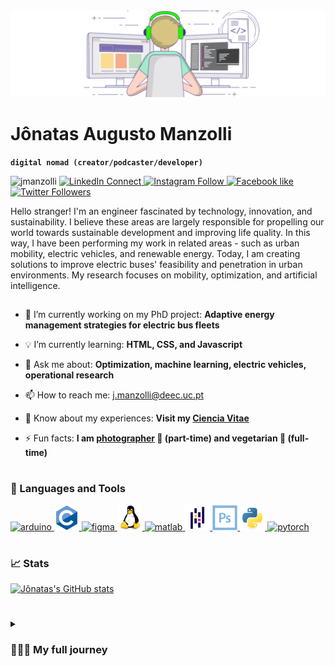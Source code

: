 <img src="https://raw.githubusercontent.com/leorrose/leorrose/master/readme_header.gif">

# Jônatas Augusto Manzolli

**`digital nomad (creator/podcaster/developer)`**

<p align="left">

 <img src="https://komarev.com/ghpvc/?username=jmanzolli&label=Profile%20views&color=0e75b6&style=flat" alt="jmanzolli" />
 
 <a href="https://www.linkedin.com/in/jonatas-augusto-manzolli/">
  <img src="https://img.shields.io/badge/LinkedIn-Connect-0077b5" alt="LinkedIn Connect" />
</a>
 
  <a href="https://www.instagram.com/natomanzolli">
  <img src="https://img.shields.io/badge/Instagram-follow-e4405f" alt="Instagram Follow" />
</a>
 
 <a href="https://www.facebook.com/jonatasaugustomanzolli">
  <img src="https://img.shields.io/badge/Facebook-like-1877f2" alt="Facebook like" />
</a>


 <a href="https://twitter.com/j_manzolli">
  <img src="https://img.shields.io/twitter/follow/j_manzolli?style=social&label=twitter" alt="Twitter Followers" />
</a>


</p>

<p align="left"> Hello stranger! I'm an engineer fascinated by technology, innovation, and sustainability. I believe these areas are largely responsible for propelling our world towards sustainable development and improving life quality. In this way, I have been performing my work in related areas - such as urban mobility, electric vehicles, and renewable energy. Today, I am creating solutions to improve electric buses' feasibility and penetration in urban environments. My research focuses on mobility, optimization, and artificial intelligence. </p>

##

- 🔭 I’m currently working on my PhD project: **Adaptive energy management strategies for electric bus fleets**

- 💡 I’m currently learning: **HTML, CSS, and Javascript**

- 💬 Ask me about: **Optimization, machine learning, electric vehicles, operational research**

- 📫 How to reach me: j.manzolli@deec.uc.pt

- 📄 Know about my experiences: **Visit my <a href="https://www.cienciavitae.pt/portal/ED1D-59E6-2B99" target="_blank">Ciencia Vitae</a>**

- ⚡ Fun facts: **I am <a href="https://www.natomanzolli.com/" target="_blank">photographer</a>
 📸 (part-time) and vegetarian 🌱 (full-time)**

#

### 🧰 Languages and Tools
<p align="left"> <a href="https://www.arduino.cc/" target="_blank" rel="noreferrer"> <img src="https://cdn.worldvectorlogo.com/logos/arduino-1.svg" alt="arduino" width="40" height="40"/> </a> <a href="https://www.cprogramming.com/" target="_blank" rel="noreferrer"> <img src="https://raw.githubusercontent.com/devicons/devicon/master/icons/c/c-original.svg" alt="c" width="40" height="40"/> </a> <a href="https://www.figma.com/" target="_blank" rel="noreferrer"> <img src="https://www.vectorlogo.zone/logos/figma/figma-icon.svg" alt="figma" width="40" height="40"/> </a> <a href="https://www.linux.org/" target="_blank" rel="noreferrer"> <img src="https://raw.githubusercontent.com/devicons/devicon/master/icons/linux/linux-original.svg" alt="linux" width="40" height="40"/> </a> <a href="https://www.mathworks.com/" target="_blank" rel="noreferrer"> <img src="https://upload.wikimedia.org/wikipedia/commons/2/21/Matlab_Logo.png" alt="matlab" width="40" height="40"/> </a> <a href="https://pandas.pydata.org/" target="_blank" rel="noreferrer"> <img src="https://raw.githubusercontent.com/devicons/devicon/2ae2a900d2f041da66e950e4d48052658d850630/icons/pandas/pandas-original.svg" alt="pandas" width="40" height="40"/> </a> <a href="https://www.photoshop.com/en" target="_blank" rel="noreferrer"> <img src="https://raw.githubusercontent.com/devicons/devicon/master/icons/photoshop/photoshop-line.svg" alt="photoshop" width="40" height="40"/> </a> <a href="https://www.python.org" target="_blank" rel="noreferrer"> <img src="https://raw.githubusercontent.com/devicons/devicon/master/icons/python/python-original.svg" alt="python" width="40" height="40"/> </a> <a href="https://pytorch.org/" target="_blank" rel="noreferrer"> <img src="https://www.vectorlogo.zone/logos/pytorch/pytorch-icon.svg" alt="pytorch" width="40" height="40"/> </a> </p>

#

### 📈 Stats

[![Jônatas's GitHub stats](https://github-readme-stats-git-masterrstaa-rickstaa.vercel.app/api?username=jmanzolli&show_icons=true&theme=radical)](https://github.com/anuraghazra/github-readme-stats)

#

<details>
<summary><h3> 🧑🏻‍💻 My full journey </h3></summary>

 My name is Jônatas Manzolli and I'm a PhD student in Sustainable Energy Systems at the University of Coimbra.
 
🤓 I hold an MSc degree in Energy for Sustainability and a BS degree in Electrical Engineering. During my undergraduate period, I had the opportunity to be an exchange student at the Technical University of Munich, thanks to a scholarship from CsF/DAAD.

🏆 As a result of my research in electrical mobility, I received the SYLFF award for young world leaders in 2019 and was selected to participate in the International Workshop on Innovating (IWI) at the Massachusetts Institute of Technology. My research interests include fast charging techniques, route optimization, urban mobility, and electric vehicles in general.
 
🚗🔋 I have also been recognized for my work, being placed among the top ten best projects in the EDP University Challenge award and being a finalist in the Oeiras Valley Award. I have also worked at the company IAV Automotive Engineering in Munich, Germany during 2015-2016 and am currently a fellow researcher at the Institute for Systems Engineering and Computers at Coimbra (INESCC).
 
 
📝 Feel free to take a look at my projects and let me know if you have any questions or suggestions!
 
 🌍 Let's make the world a better place together!

